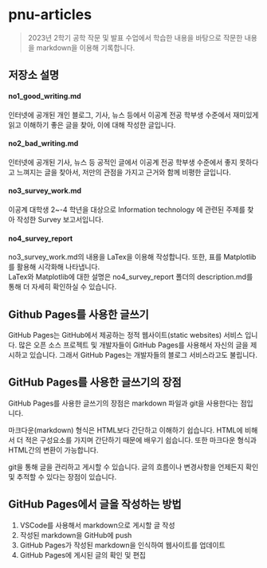 # pnu-articles

>2023년 2학기 공학 작문 및 발표 수업에서 학습한 내용을 바탕으로 작문한 내용을 markdown을 이용해 기록합니다.

## 저장소 설명

#### no1_good_writing.md
인터넷에 공개된 개인 블로그, 기사, 뉴스 등에서 이공계 전공 학부생 수준에서
재미있게 읽고 이해하기 좋은 글을 찾아, 이에 대해 작성한 글입니다.

#### no2_bad_writing.md
인터넷에 공개된 기사, 뉴스 등 공적인 글에서 이공계 전공 학부생 수준에서 좋지 못하다고 느껴지는 글을 찾아서, 저만의 관점을 가지고 근거와 함께 비평한 글입니다.
#### no3_survey_work.md
이공계 대학생 2~-4 학년을 대상으로 Information technology 에 관련된 주제를 찾아 작성한 Survey 보고서입니다.
#### no4_survey_report
no3_survey_work.md의 내용을 LaTex을 이용해 작성합니다. 또한, 표를 Matplotlib를 활용해 시각화해 나타냅니다.  
LaTex와 Matplotlib에 대한 설명은 no4_survey_report 폴더의 description.md를 통해 더 자세히 확인하실 수 있습니다.  


## Github Pages를 사용한 글쓰기

GitHub Pages는 GitHub에서 제공하는 정적 웹사이트(static websites) 서비스 입니다. 많은 오픈 소스 프로젝트 및 개발자들이 GitHub Pages를 사용해서 자신의 글을 제시하고 있습니다. 그래서 GitHub Pages는 개발자들의 블로그 서비스라고도 불립니다.

## GitHub Pages를 사용한 글쓰기의 장점

GitHub Pages를 사용한 글쓰기의 장점은 markdown 파일과 git을 사용한다는 점입니다.

마크다운(markdown) 형식은 HTML보다 간단하고 이해하기 쉽습니다.  HTML에 비해서 더 적은 구성요소를 가지며 간단하기 때문에 배우기 쉽습니다. 또한 마크다운 형식과 HTML간의 변환이 가능합니다.

git을 통해 글을 관리하고 게시할 수 있습니다. 글의 흐름이나 변경사항을 언제든지 확인 및 추적할 수 있다는 장점이 있습니다.


## GitHub Pages에서 글을 작성하는 방법

1. VSCode를 사용해서 markdown으로 게시할 글 작성
2. 작성된 markdown을 GitHub에 push
3. GitHub Pages가 작성된 markdown을 인식하여 웹사이트를 업데이트
4. GitHub Pages에 게시된 글의 확인 및 편집


